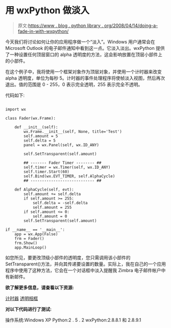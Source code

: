 # 用 wxPython 做淡入

> 原文:[https://www . blog . python library . org/2008/04/14/doing-a-fade-in-with-wxpython/](https://www.blog.pythonlibrary.org/2008/04/14/doing-a-fade-in-with-wxpython/)

今天我们将讨论如何让你的应用程序做一个“淡入”。Windows 用户通常会在 Microsoft Outlook 的电子邮件通知中看到这一点。它淡入淡出。wxPython 提供了一种设置任何顶层窗口的 alpha 透明度的方法，这会影响放置在顶层小部件上的小部件。

在这个例子中，我将使用一个框架对象作为顶层对象，并使用一个计时器来改变 alpha 透明度，单位为每秒 5。计时器的事件处理程序将使帧淡入视图，然后再次退出。值的范围是 0 - 255，0 表示完全透明，255 表示完全不透明。

代码如下:

```

import wx

class Fader(wx.Frame):

    def __init__(self):
        wx.Frame.__init__(self, None, title='Test')
        self.amount = 5
        self.delta = 5
        panel = wx.Panel(self, wx.ID_ANY)

        self.SetTransparent(self.amount)

        ## ------- Fader Timer -------- ##
        self.timer = wx.Timer(self, wx.ID_ANY)
        self.timer.Start(60)
        self.Bind(wx.EVT_TIMER, self.AlphaCycle)
        ## ---------------------------- ##

    def AlphaCycle(self, evt):
        self.amount += self.delta
        if self.amount >= 255:
            self.delta = -self.delta
            self.amount = 255
        if self.amount <= 0:
            self.amount = 0
        self.SetTransparent(self.amount)

if __name__ == '__main__':
    app = wx.App(False)
    frm = Fader()
    frm.Show()
    app.MainLoop()

```

如您所见，要更改顶级小部件的透明度，您只需调用该小部件的 SetTransparent()方法，并向其传递要设置的数量。实际上，我在自己的一个应用程序中使用了这种方法，它会在一个对话框中淡入提醒我 Zimbra 电子邮件帐户中有新邮件。

**欲了解更多信息，请查看以下资源:**

[计时器](http://wiki.wxpython.org/Timer)
[透明相框](http://wiki.wxpython.org/Transparent%20Frames)

**对以下代码进行了测试:**

操作系统:Windows XP
Python:2 . 5 . 2
wxPython:2.8.8.1 和 2.8.9.1